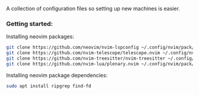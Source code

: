 A collection of configuration files so setting up new machines is easier.

### Getting started:

Installing neovim packages:

```bash
git clone https://github.com/neovim/nvim-lspconfig ~/.config/nvim/pack/nvim/start/nvim-lspconfig
git clone https://github.com/nvim-telescope/telescope.nvim ~/.config/nvim/pack/nvim/start/telescope.nvim
git clone https://github.com/nvim-treesitter/nvim-treesitter ~/.config/nvim/pack/nvim/start/nvim-treesitter
git clone https://github.com/nvim-lua/plenary.nvim ~/.config/nvim/pack/nvim/start/plenary.nvim
```

Installing neovim package dependencies:

```bash
sudo apt install ripgrep find-fd
```
